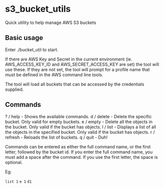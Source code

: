 # s3_bucket_utils
Quick utility to help manage AWS S3 buckets

## Basic usage
Enter ./bucket_util to start.

If there are AWS Key and Secret in the current environment (ie. AWS_ACCESS_KEY_ID and AWS_SECRET_ACCESS_KEY are set) the tool will use these. If they are not set, the tool will prompt for a profile name that must be defined in the AWS command line tools. 

The tool will load all buckets that can be accessed by the credentials supplied. 

## Commands
? / help - Shows the available commands.
d / delete - Delete the specific bucket. Only valid for empty buckets.
e / empty - Delete all the objects in the bucket. Only valid if the bucket has objects.
l / list - Displays a list of all the objects in the specified bucket. Only valid if the bucket has objects.
r / refresh - Reloads the list of buckets.
q / quit - Duh!

Commands can be entered as either the full command name, or the first letter, followed by the bucket id. If you enter the full command name, you must add a space after the command. If you use the first letter, the space is optional.

Eg:

`list 1`
`e 1`
`d1`


